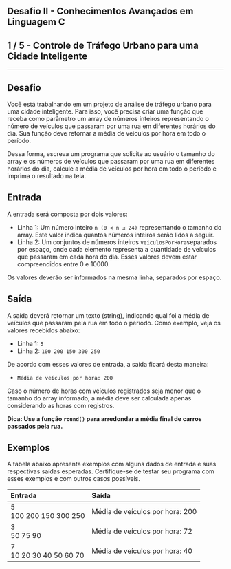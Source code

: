 Desafio II - Conhecimentos Avançados em Linguagem C
---------------------------------------------------
1 / 5 - Controle de Tráfego Urbano para uma Cidade Inteligente
--------------------------------------------------------------

* * *

Desafio
-------

Você está trabalhando em um projeto de análise de tráfego urbano para uma cidade inteligente. Para isso, você precisa
criar uma função que receba como parâmetro um array de números inteiros representando o número de veículos que passaram
por uma rua em diferentes horários do dia. Sua função deve retornar a média de veículos por hora em todo o período.

Dessa forma, escreva um programa que solicite ao usuário o tamanho do array e os números de veículos que passaram por
uma rua em diferentes horários do dia, calcule a média de veículos por hora em todo o período e imprima o resultado na
tela.

Entrada
-------

A entrada será composta por dois valores:

* Linha 1: Um número inteiro `n (0 < n ≤ 24)` representando o tamanho do array. Este valor indica quantos números
  inteiros serão lidos a seguir.
* Linha 2: Um conjuntos de números inteiros `veiculosPorHora`separados por espaço, onde cada elemento representa a
  quantidade de veículos que passaram em cada hora do dia. Esses valores devem estar compreendidos entre 0 e 10000.

Os valores deverão ser informados na mesma linha, separados por espaço.

Saída
-----

A saída deverá retornar um texto (string), indicando qual foi a média de veículos que passaram pela rua em todo o
período. Como exemplo, veja os valores recebidos abaixo:

* Linha 1: `5`
* Linha 2: `100 200 150 300 250`

De acordo com esses valores de entrada, a saída ficará desta maneira:

* `Média de veículos por hora: 200`

Caso o número de horas com veículos registrados seja menor que o tamanho do array informado, a média deve ser calculada
apenas considerando as horas com registros.

**Dica: Use a função `round()` para arredondar a média final de carros passados pela rua.**

Exemplos
--------

A tabela abaixo apresenta exemplos com alguns dados de entrada e suas respectivas saídas esperadas. Certifique-se de
testar seu programa com esses exemplos e com outros casos possíveis.

| **Entrada**               | **Saída**                       |
|:--------------------------|:--------------------------------|
| 5<br>100 200 150 300 250  | Média de veículos por hora: 200 |
| 3<br>50 75 90             | Média de veículos por hora: 72  |
| 7<br>10 20 30 40 50 60 70 | Média de veículos por hora: 40  |
